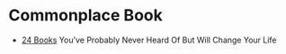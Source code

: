 # Commonplace Book

- [24 Books](./01-24-books.md) You’ve Probably Never Heard Of But Will Change Your Life
